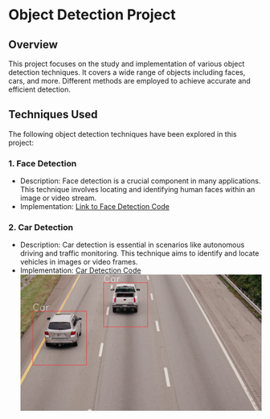 # Object Detection Project

## Overview
This project focuses on the study and implementation of various object detection techniques. It covers a wide range of objects including faces, cars, and more. Different methods are employed to achieve accurate and efficient detection.

## Techniques Used
The following object detection techniques have been explored in this project:

### 1. Face Detection
- Description: Face detection is a crucial component in many applications. This technique involves locating and identifying human faces within an image or video stream.
- Implementation: [Link to Face Detection Code](./face_detection.py)

### 2. Car Detection
- Description: Car detection is essential in scenarios like autonomous driving and traffic monitoring. This technique aims to identify and locate vehicles in images or video frames.
- Implementation: [Car Detection Code](./car_detection.py)
![Detection result_1](car-detection-xml/assets/12109496.jpg)


<!-- Add more techniques and implementations as needed -->


